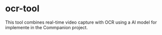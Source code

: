 # ocr-tool
This tool combines real-time video capture with OCR using a AI model for implemente in the Commpanion project. 
